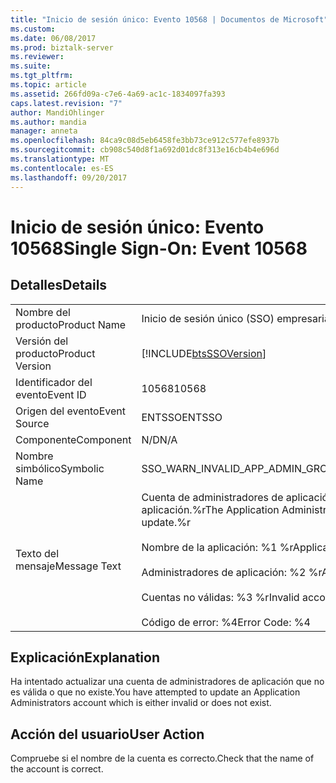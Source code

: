 ```yaml
---
title: "Inicio de sesión único: Evento 10568 | Documentos de Microsoft"
ms.custom: 
ms.date: 06/08/2017
ms.prod: biztalk-server
ms.reviewer: 
ms.suite: 
ms.tgt_pltfrm: 
ms.topic: article
ms.assetid: 266fd09a-c7e6-4a69-ac1c-1834097fa393
caps.latest.revision: "7"
author: MandiOhlinger
ms.author: mandia
manager: anneta
ms.openlocfilehash: 84ca9c08d5eb6458fe3bb73ce912c577efe8937b
ms.sourcegitcommit: cb908c540d8f1a692d01dc8f313e16cb4b4e696d
ms.translationtype: MT
ms.contentlocale: es-ES
ms.lasthandoff: 09/20/2017
---
```

# <a name="single-sign-on-event-10568"></a><span data-ttu-id="fae44-102">Inicio de sesión único: Evento 10568</span><span class="sxs-lookup"><span data-stu-id="fae44-102">Single Sign-On: Event 10568</span></span>
## <a name="details"></a><span data-ttu-id="fae44-103">Detalles</span><span class="sxs-lookup"><span data-stu-id="fae44-103">Details</span></span>  
  
|||  
|-|-|  
|<span data-ttu-id="fae44-104">Nombre del producto</span><span class="sxs-lookup"><span data-stu-id="fae44-104">Product Name</span></span>|<span data-ttu-id="fae44-105">Inicio de sesión único (SSO) empresarial</span><span class="sxs-lookup"><span data-stu-id="fae44-105">Enterprise Single Sign-On</span></span>|  
|<span data-ttu-id="fae44-106">Versión del producto</span><span class="sxs-lookup"><span data-stu-id="fae44-106">Product Version</span></span>|[!INCLUDE[btsSSOVersion](../includes/btsssoversion-md.md)]|  
|<span data-ttu-id="fae44-107">Identificador del evento</span><span class="sxs-lookup"><span data-stu-id="fae44-107">Event ID</span></span>|<span data-ttu-id="fae44-108">10568</span><span class="sxs-lookup"><span data-stu-id="fae44-108">10568</span></span>|  
|<span data-ttu-id="fae44-109">Origen del evento</span><span class="sxs-lookup"><span data-stu-id="fae44-109">Event Source</span></span>|<span data-ttu-id="fae44-110">ENTSSO</span><span class="sxs-lookup"><span data-stu-id="fae44-110">ENTSSO</span></span>|  
|<span data-ttu-id="fae44-111">Componente</span><span class="sxs-lookup"><span data-stu-id="fae44-111">Component</span></span>|<span data-ttu-id="fae44-112">N/D</span><span class="sxs-lookup"><span data-stu-id="fae44-112">N/A</span></span>|  
|<span data-ttu-id="fae44-113">Nombre simbólico</span><span class="sxs-lookup"><span data-stu-id="fae44-113">Symbolic Name</span></span>|<span data-ttu-id="fae44-114">SSO_WARN_INVALID_APP_ADMIN_GROUP</span><span class="sxs-lookup"><span data-stu-id="fae44-114">SSO_WARN_INVALID_APP_ADMIN_GROUP</span></span>|  
|<span data-ttu-id="fae44-115">Texto del mensaje</span><span class="sxs-lookup"><span data-stu-id="fae44-115">Message Text</span></span>|<span data-ttu-id="fae44-116">Cuenta de administradores de aplicación no válida para actualización de la aplicación.%r</span><span class="sxs-lookup"><span data-stu-id="fae44-116">The Application Administrators account is not valid for application update.%r</span></span><br /><br /> <span data-ttu-id="fae44-117">Nombre de la aplicación: %1 %r</span><span class="sxs-lookup"><span data-stu-id="fae44-117">Application Name: %1%r</span></span><br /><br /> <span data-ttu-id="fae44-118">Administradores de aplicación: %2 %r</span><span class="sxs-lookup"><span data-stu-id="fae44-118">Application Administrators: %2%r</span></span><br /><br /> <span data-ttu-id="fae44-119">Cuentas no válidas: %3 %r</span><span class="sxs-lookup"><span data-stu-id="fae44-119">Invalid accounts: %3%r</span></span><br /><br /> <span data-ttu-id="fae44-120">Código de error: %4</span><span class="sxs-lookup"><span data-stu-id="fae44-120">Error Code: %4</span></span>|  
  
## <a name="explanation"></a><span data-ttu-id="fae44-121">Explicación</span><span class="sxs-lookup"><span data-stu-id="fae44-121">Explanation</span></span>  
 <span data-ttu-id="fae44-122">Ha intentado actualizar una cuenta de administradores de aplicación que no es válida o que no existe.</span><span class="sxs-lookup"><span data-stu-id="fae44-122">You have attempted to update an Application Administrators account which is either invalid or does not exist.</span></span>  
  
## <a name="user-action"></a><span data-ttu-id="fae44-123">Acción del usuario</span><span class="sxs-lookup"><span data-stu-id="fae44-123">User Action</span></span>  
 <span data-ttu-id="fae44-124">Compruebe si el nombre de la cuenta es correcto.</span><span class="sxs-lookup"><span data-stu-id="fae44-124">Check that the name of the account is correct.</span></span>